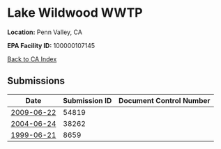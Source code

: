# Lake Wildwood WWTP

**Location:** Penn Valley, CA

**EPA Facility ID:** 100000107145

[Back to CA Index](../../index.md)

## Submissions

| Date | Submission ID | Document Control Number |
|------|--------------|-------------------------|
| [2009-06-22](submissions/54819.md) | 54819 |  |
| [2004-06-24](submissions/38262.md) | 38262 |  |
| [1999-06-21](submissions/8659.md) | 8659 |  |
